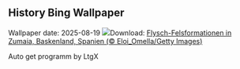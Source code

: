 ## History Bing Wallpaper
Wallpaper date: 2025-08-19
![](https://www.bing.com/th?id=OHR.GipuzcoaSummer_DE-DE5130461802_UHD.jpg&w=1000)Download: [Flysch-Felsformationen in Zumaia, Baskenland, Spanien (© Eloi_Omella/Getty Images)](https://www.bing.com/th?id=OHR.GipuzcoaSummer_DE-DE5130461802_UHD.jpg)

Auto get programm by LtgX
